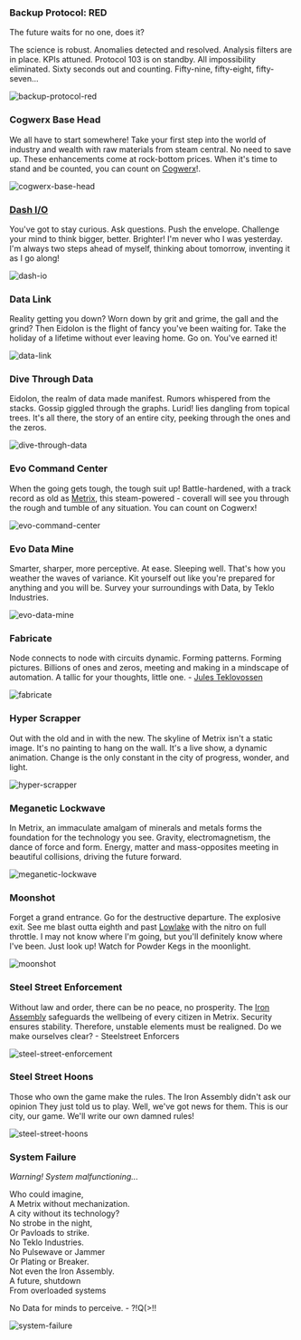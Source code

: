 ### Backup Protocol: RED

The future waits for no one, does it?

The science is robust. Anomalies detected and resolved. Analysis filters are in place. KPIs attuned. Protocol 103 is on standby. All impossibility eliminated. Sixty seconds out and counting. Fifty-nine, fifty-eight, fifty-seven...

<img src="https://d2hl7maqck52px.cloudfront.net/digital-tiles/backup-protocol-red.webp" alt="backup-protocol-red" class="center" />

### Cogwerx Base Head

We all have to start somewhere! Take your first step into the world of industry and wealth with raw materials from steam central. No need to save up. These enhancements come at rock-bottom prices. When it's time to stand and be counted, you can count on [Cogwerx](../../regions/rathe/metrix/a-better-tomorrow.md#cogwerx-conglomerate)!.

<img src="https://d2hl7maqck52px.cloudfront.net/digital-tiles/cogwerx-base-head.webp" alt="cogwerx-base-head" class="center" />

### [Dash I/O](../../heroes-of-rathe/dash-about.md)

You've got to stay curious. Ask questions. Push the envelope. Challenge your mind to think bigger, better. Brighter! I'm never who I was yesterday. I'm always two steps ahead of myself, thinking about tomorrow, inventing it as I go along!

<img src="https://d2hl7maqck52px.cloudfront.net/digital-tiles/dash-io.webp" alt="dash-io" class="center" />

### Data Link

Reality getting you down? Worn down by grit and grime, the gall and the grind? Then Eidolon is the flight of fancy you've been waiting for. Take the holiday of a lifetime without ever leaving home. Go on. You've earned it!

<img src="https://d2hl7maqck52px.cloudfront.net/digital-tiles/data-link.webp" alt="data-link" class="center" />

### Dive Through Data

Eidolon, the realm of data made manifest. Rumors whispered from the stacks. Gossip giggled through the graphs. Lurid! lies dangling from topical trees. It's all there, the story of an entire city, peeking through the ones and the zeros.

<img src="https://d2hl7maqck52px.cloudfront.net/digital-tiles/dive-through-data.webp" alt="dive-through-data" class="center" />

### Evo Command Center

When the going gets tough, the tough suit up! Battle-hardened, with a track record as old as [Metrix](../../regions/rathe/metrix/metrix.md), this steam-powered - coverall will see you through the rough and tumble of any situation. You can count on Cogwerx!

<img src="https://d2hl7maqck52px.cloudfront.net/digital-tiles/evo-command-center-clean.webp" alt="evo-command-center" class="center" />

### Evo Data Mine

Smarter, sharper, more perceptive. At ease. Sleeping well. That's how you weather the waves of variance. Kit yourself out like you're prepared for anything and you will be. Survey your surroundings with Data, by Teklo Industries.

<img src="https://d2hl7maqck52px.cloudfront.net/digital-tiles/evo-data-mine.webp" alt="evo-data-mine" class="center" />

### Fabricate

Node connects to node with circuits dynamic. Forming patterns. Forming pictures. Billions of ones and zeros, meeting and making in a mindscape of automation. A tallic for your thoughts, little one. - [Jules Teklovossen](../../heroes-of-rathe/teklovossen-about.md)

<img src="https://d2hl7maqck52px.cloudfront.net/digital-tiles/fabricate.webp" alt="fabricate" class="center" />

### Hyper Scrapper

Out with the old and in with the new. The skyline of Metrix isn't a static image. It's no painting to hang on the wall. It's a live show, a dynamic animation. Change is the only constant in the city of progress, wonder, and light.

<img src="https://d2hl7maqck52px.cloudfront.net/digital-tiles/hyper-scrapper.webp" alt="hyper-scrapper" class="center" />

### Meganetic Lockwave

In Metrix, an immaculate amalgam of minerals and metals forms the foundation for the technology you see. Gravity, electromagnetism, the dance of force and form. Energy, matter and mass-opposites meeting in beautiful collisions, driving the future forward.

<img src="https://d2hl7maqck52px.cloudfront.net/digital-tiles/meganetic-lockwave.webp" alt="meganetic-lockwave" class="center" />

### Moonshot

Forget a grand entrance. Go for the destructive departure. The explosive exit. See me blast outta eighth and past [Lowlake](../../regions/rathe/metrix/a-sprawling-metropolis.md#lowlake) with the nitro on full throttle. I may not know where I'm going, but you'll definitely know where I've been. Just look up! Watch for Powder Kegs in the moonlight.

<img src="https://d2hl7maqck52px.cloudfront.net/digital-tiles/moonshot.webp" alt="moonshot" class="center" />

### Steel Street Enforcement

Without law and order, there can be no peace, no prosperity. The [Iron Assembly](../../regions/rathe/metrix/a-better-tomorrow.md#iron-assembly) safeguards the wellbeing of every citizen in Metrix. Security ensures stability. Therefore, unstable elements must be realigned. Do we make
ourselves clear? - Steelstreet Enforcers

<img src="https://d2hl7maqck52px.cloudfront.net/digital-tiles/steel-street-enforcement.webp" alt="steel-street-enforcement" class="center" />

### Steel Street Hoons

Those who own the game make the rules. The Iron Assembly didn't ask our opinion They just told us to play. Well, we've got news for them. This is our city, our game. We'll write our own damned rules!

<img src="https://d2hl7maqck52px.cloudfront.net/digital-tiles/steel-street-hoons.webp" alt="steel-street-hoons" class="center" />

### System Failure

_Warning! System malfunctioning..._<br>

Who could imagine,<br>
A Metrix without mechanization.<br>
A city without its technology?<br>
No strobe in the night,<br>
Or Pavloads to strike.<br>
No Teklo Industries.<br>
No Pulsewave or Jammer<br>
Or Plating or Breaker.<br>
Not even the Iron Assembly.<br>
A future, shutdown<br>
From overloaded systems<br>

No Data for minds to perceive. - ?!Q(>!!

<img src="https://d2hl7maqck52px.cloudfront.net/digital-tiles/system-failure.webp" alt="system-failure" class="center" />
